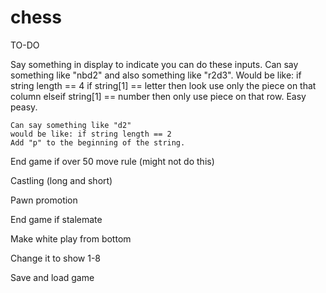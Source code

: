 # chess


TO-DO

Say something in display to indicate you can do these inputs.
    Can say something like "nbd2" and also something like "r2d3". 
    Would be like: if string length == 4
    if string[1] == letter then look use only the piece on that column
    elseif string[1] == number then only use piece on that row.
    Easy peasy.

    Can say something like "d2"
    would be like: if string length == 2
    Add "p" to the beginning of the string.

End game if over 50 move rule (might not do this)

Castling (long and short)

Pawn promotion

End game if stalemate

Make white play from bottom 

Change it to show 1-8

Save and load game